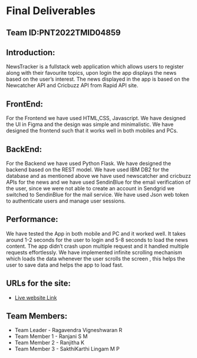 # Final Deliverables
## Team ID:PNT2022TMID04859

## Introduction:
NewsTracker is a fullstack web application which allows users to register along with their favourite topics, upon login the app displays the news based on the user’s interest. The news displayed in the app is based on the Newcatcher API and Cricbuzz API from Rapid API site.

## FrontEnd:
For the Frontend we have used HTML,CSS, Javascript. We have designed the UI in Figma and the design was simple and minimalistic. We have designed the frontend such that it works well in both mobiles and PCs.

## BackEnd:
For the Backend we have used Python Flask. We have designed the backend based on the REST model. We have used IBM DB2 for the database and as mentioned above we have used newscatcher and cricbuzz APIs for the news and we have used SendinBlue for the email verification of the user, since we were not able to create an account in Sendgrid we switched to SendinBlue for the mail service. We have used Json web token to authenticate users and manage user sessions.

## Performance:
We have tested the App in both mobile and PC and it worked well. It takes around 1-2 seconds for the user to login and 5-8 seconds to load the news content. The app didn’t crash upon multiple request and it handled multiple requests effortlessly. We have implemented infinite scrolling mechanism which loads the data whenever the user scrolls the screen , this helps the user to save data and helps the app to load fast.

## URLs for the site:
- [Live website Link](http://159.122.183.93:31965)

## Team Members:
- Team Leader - Ragavendra Vigneshwaran R 
- Team Member 1 - Ranjani S M
- Team Member 2 - Ranjitha K
- Team Member 3 - SakthiKarthi Lingam M P
